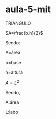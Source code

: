 # aula-5-mit
TRIÂNGULO


$A=\frac{b.h}{2}$

Sendo:


A=área


b=base


h=altura

$A=L^{2}$

Sendo,


A:área


L:lado
